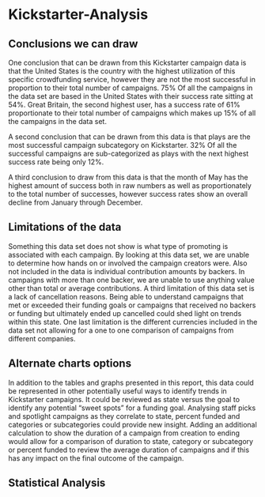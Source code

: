 # Kickstarter-Analysis

## Conclusions we can draw

One conclusion that can be drawn from this Kickstarter campaign data is that the United States is the country with the highest utilization of this specific crowdfunding service, however they are not the most successful in proportion to their total number of campaigns. 75% Of all the campaigns in the data set are based in the United States with their success rate sitting at 54%. Great Britain, the second highest user, has a success rate of 61% proportionate to their total number of campaigns which makes up 15% of all the campaigns in the data set. 

A second conclusion that can be drawn from this data is that plays are the most successful campaign subcategory on Kickstarter. 32% Of all the successful campaigns are sub-categorized as plays with the next highest success rate being only 12%.  

A third conclusion to draw from this data is that the month of May has the highest amount of success both in raw numbers as well as proportionately to the total number of successes, however success rates show an overall decline from January through December.

## Limitations of the data

Something this data set does not show is what type of promoting is associated with each campaign. By looking at this data set, we are unable to determine how hands on or involved the campaign creators were. Also not included in the data is individual contribution amounts by backers. In campaigns with more than one backer, we are unable to use anything value other than total or average contributions. A third limitation of this data set is a lack of cancellation reasons. Being able to understand campaigns that met or exceeded their funding goals or campaigns that received no backers or funding but ultimately ended up cancelled could shed light on trends within this state. One last limitation is the different currencies included in the data set not allowing for a one to one comparison of campaigns from different companies.

## Alternate charts options

In addition to the tables and graphs presented in this report, this data could be represented in other potentially useful ways to identify trends in Kickstarter campaigns. It could be reviewed as state versus the goal to identify any potential “sweet spots” for a funding goal. Analysing staff picks and spotlight campaigns as they correlate to state, percent funded and categories or subcategories could provide new insight. Adding an additional calculation to show the duration of a campaign from creation to ending would allow for a comparison of duration to state, category or subcategory or percent funded to review the average duration of campaigns and if this has any impact on the final outcome of the campaign.

## Statistical Analysis